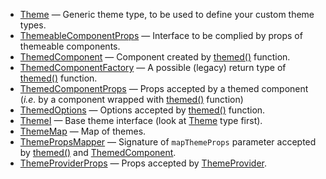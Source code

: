 - [Theme] &mdash; Generic theme type, to be used to define your custom theme types.
- [ThemeableComponentProps](/docs/api/types/themeablecomponentprops) &mdash; Interface to
  be complied by props of themeable components.
- [ThemedComponent] &mdash; Component created by [themed()] function.
- [ThemedComponentFactory](/docs/api/types/themedcomponentfactory) &mdash;
  A possible (legacy) return type of [themed()] function.
- [ThemedComponentProps](/docs/api/types/themedcomponentprops) &mdash; Props
  accepted by a themed component (_i.e._ by a component wrapped with [themed()]
  function)
- [ThemedOptions](/docs/api/types/themedoptions) &mdash; Options accepted by
  [themed()] function.
- [ThemeI](/docs/api/types/themei) &mdash; Base theme interface (look at [Theme]
  type first).
- [ThemeMap](/docs/api/types/thememap) &mdash; Map of themes.
- [ThemePropsMapper](/docs/api/types/themepropsmapper) &mdash; Signature of `mapThemeProps`
  parameter accepted by [themed()] and [ThemedComponent].
- [ThemeProviderProps](/docs/api/components/themeprovider#properties) &mdash;
  Props accepted by [ThemeProvider](/docs/api/components/themeprovider).

[Theme]: /docs/api/types/theme
[themed()]: /docs/api/functions/themed
[ThemedComponent]: /docs/api/types/themedcomponent
